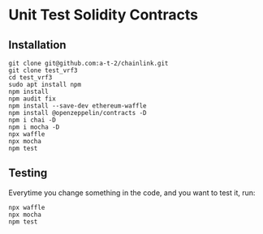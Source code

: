 # Unit Test Solidity Contracts

## Installation
```
git clone git@github.com:a-t-2/chainlink.git
git clone test_vrf3
cd test_vrf3
sudo apt install npm
npm install
npm audit fix
npm install --save-dev ethereum-waffle
npm install @openzeppelin/contracts -D
npm i chai -D
npm i mocha -D
npx waffle
npx mocha
npm test
```
## Testing
Everytime you change something in the code, and you want to test it, run:
```
npx waffle
npx mocha
npm test
```
